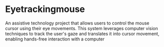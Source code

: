 # Eyetrackingmouse
An assistive technology project that allows users to control the mouse cursor using their eye movements. This system leverages computer vision techniques to track the user's gaze and translates it into cursor movement, enabling hands-free interaction with a computer
